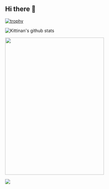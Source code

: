 ## Hi there 👋

[![trophy](https://github-profile-trophy.vercel.app/?username=junayeeed&theme=onedark)](https://github.com/ryo-ma/github-profile-trophy)

![Kittinan's github stats](https://github-readme-stats.vercel.app/api?username=junayeeed&show_icons=true&title_color=fff&icon_color=79ff97&text_color=9f9f9f&bg_color=151515)

<p align="left">
  <img width="320" height="445" src="https://spotify-github-profile.vercel.app/api/view?uid=21jsj34glwsu3dboqjpqzm2sa&cover_image=true&theme=default&bar_color=ff0000&bar_color_cover=true">
</p>

[![](https://visitcount.itsvg.in/api?id=junayeeed&label=Profile%20Views&color=12&icon=6&pretty=true)](https://visitcount.itsvg.in)

<!--
**Junayeeed/Junayeeed** is a ✨ _special_ ✨ repository because its `README.md` (this file) appears on your GitHub profile.

Here are some ideas to get you started:

- 🔭 I’m currently working on ...
- 🌱 I’m currently learning ...
- 👯 I’m looking to collaborate on ...
- 🤔 I’m looking for help with ...
- 💬 Ask me about ...
- 📫 How to reach me: ...
- 😄 Pronouns: ...
- ⚡ Fun fact: ...
-->
